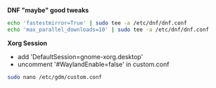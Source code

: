 **DNF "maybe" good tweaks** 
```sh
echo 'fastestmirror=True' | sudo tee -a /etc/dnf/dnf.conf
echo 'max_parallel_downloads=10' | sudo tee -a /etc/dnf/dnf.conf
```

**Xorg Session**
- add 'DefaultSession=gnome-xorg.desktop'
- uncomment '#WaylandEnable=false'
in custom.conf
```sh
sudo nano /etc/gdm/custom.conf
```
